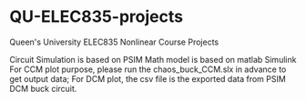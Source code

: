 # QU-ELEC835-projects
Queen's University ELEC835 Nonlinear Course Projects

Circuit Simulation is based on PSIM
Math model is based on matlab Simulink
For CCM plot purpose, please run the chaos_buck_CCM.slx in advance to get output data;
For DCM plot, the csv file is the exported data from PSIM DCM buck circuit.
